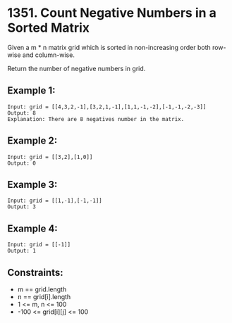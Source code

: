 # 1351. Count Negative Numbers in a Sorted Matrix

Given a m * n matrix grid which is sorted in non-increasing order both row-wise and column-wise. 

Return the number of negative numbers in grid.

## Example 1:

```
Input: grid = [[4,3,2,-1],[3,2,1,-1],[1,1,-1,-2],[-1,-1,-2,-3]]
Output: 8
Explanation: There are 8 negatives number in the matrix.
```

## Example 2:

```
Input: grid = [[3,2],[1,0]]
Output: 0
```

## Example 3:

```
Input: grid = [[1,-1],[-1,-1]]
Output: 3
```

## Example 4:

```
Input: grid = [[-1]]
Output: 1
```

## Constraints:

* m == grid.length
* n == grid[i].length
* 1 <= m, n <= 100
* -100 <= grid[i][j] <= 100